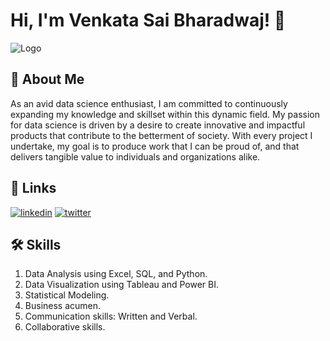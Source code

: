 
# Hi, I'm Venkata Sai Bharadwaj! 👋


![Logo](https://github-readme-stats.vercel.app/api?username=bharadwajvvs&&show_icons=true&title_color=ffffff&icon_color=bb2acf&text_color=daf7dc&bg_color=151515)


## 🚀 About Me
As an avid data science enthusiast, I am committed to continuously expanding my knowledge and skillset within this dynamic field. My passion for data science is driven by a desire to create innovative and impactful products that contribute to the betterment of society. With every project I undertake, my goal is to produce work that I can be proud of, and that delivers tangible value to individuals and organizations alike.


## 🔗 Links
[![linkedin](https://img.shields.io/badge/linkedin-0A66C2?style=for-the-badge&logo=linkedin&logoColor=white)](https://www.linkedin.com/in/bharadwaj-vvs-9ba679132/)
[![twitter](https://img.shields.io/badge/twitter-1DA1F2?style=for-the-badge&logo=twitter&logoColor=white)](https://twitter.com/BharadwajVvs)


## 🛠 Skills
1. Data Analysis using Excel, SQL, and Python.
2. Data Visualization using Tableau and Power BI.
3. Statistical Modeling.
4. Business acumen.
5. Communication skills: Written and Verbal.
6. Collaborative skills.